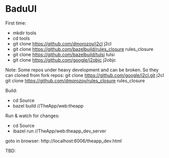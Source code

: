 # BaduUI

First time:
- mkdir tools
- cd tools
- git clone https://github.com/dmorozov/j2cl j2cl
- git clone https://github.com/bazelbuild/rules_closure rules_closure 
- git clone https://github.com/bazelbuild/tulsi tulsi
- git clone https://github.com/google/j2objc j2objc

Note: Some repos under heavy development and can be broken. So they can cloned from fork repos:
git clone https://github.com/google/j2cl.git j2cl
git clone https://github.com/dmorozov/rules_closure rules_closure

Build:
- cd Source
- bazel build //TheApp/web:theapp

Run & watch for changes:
- cd Source
- ibazel run //TheApp/web:theapp_dev_server

goto in browser:
http://localhost:6006/theapp_dev.html

TBD: 
